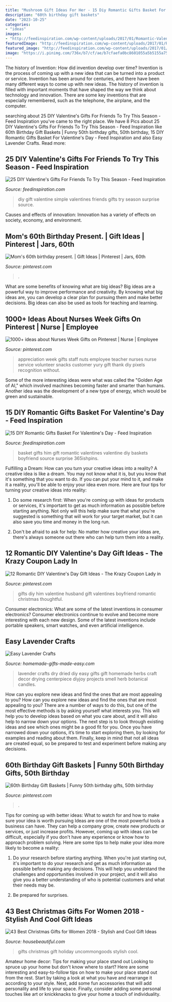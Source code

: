 ```yaml
---
title: "Mushroom Gift Ideas For Her - 15 Diy Romantic Gifts Basket For Valentine&#039;s Day"
description: "60th birthday gift baskets"
date: "2023-10-25"
categories:
- "ideas"
images:
- "http://feedinspiration.com/wp-content/uploads/2017/01/Romantic-Valentines-Day-Gifts-for-Him.jpg"
featuredImage: "http://feedinspiration.com/wp-content/uploads/2017/01/Romantic-Valentines-Day-Gifts-for-Him.jpg"
featured_image: "http://feedinspiration.com/wp-content/uploads/2017/01/Romantic-Valentines-Day-Gifts-for-Him.jpg"
image: "https://i.pinimg.com/736x/b7/cf/ae/b7cfaefa0bc8601055a5b5155a75ef3d.jpg"
---
```



The history of Invention: How did invention develop over time?
Invention is the process of coming up with a new idea that can be turned into a product or service. Invention has been around for centuries, and there have been many different ways to come up with new ideas. The history of invention is filled with important moments that have shaped the way we think about technology and innovation. There are some key inventions that are especially remembered, such as the telephone, the airplane, and the computer.

	

		
searching about 25 DIY Valentine&#039;s Gifts For Friends To Try This Season - Feed Inspiration you've came to the right place. We have 8 Pics about 25 DIY Valentine&#039;s Gifts For Friends To Try This Season - Feed Inspiration like 60th Birthday Gift Baskets | Funny 50th birthday gifts, 50th birthday, 15 DIY Romantic Gifts Basket For Valentine&#039;s Day - Feed Inspiration and also Easy Lavender Crafts. Read more:
		
    
## 25 DIY Valentine&#039;s Gifts For Friends To Try This Season - Feed Inspiration

<img loading=lazy src="http://feedinspiration.com/wp-content/uploads/2016/12/simple-DIY-Valentine-gift.jpg" onerror="this.onerror=null;this.src='https://tse1.mm.bing.net/th?id=OIP.-C1mAMWk9GGqq7rRqs1qDwHaLG&amp;pid=15.1';" alt="25 DIY Valentine&#039;s Gifts For Friends To Try This Season - Feed Inspiration">

_Source: feedinspiration.com_

>diy gift valentine simple valentines friends gifts try season surprise source. 

	

Causes and effects of innovation:
Innovation has a variety of effects on society, economy, and environment.

    
## Mom&#039;s 60th Birthday Present. | Gift Ideas | Pinterest | Jars, 60th

<img loading=lazy src="https://s-media-cache-ak0.pinimg.com/736x/a5/9d/10/a59d10ed3f87fc9aee122dd9aef9aa6a.jpg" onerror="this.onerror=null;this.src='https://tse2.mm.bing.net/th?id=OIP.2LgY_drdNpGU7prplAkhEwHaJ3&amp;pid=15.1';" alt="Mom&#039;s 60th birthday present. | Gift Ideas | Pinterest | Jars, 60th">

_Source: pinterest.com_

>. 

	

What are some benefits of knowing what are big ideas?
Big ideas are a powerful way to improve performance and creativity. By knowing what big ideas are, you can develop a clear plan for pursuing them and make better decisions. Big ideas can also be used as tools for teaching and learning.

    
## 1000+ Ideas About Nurses Week Gifts On Pinterest | Nurse | Employee

<img loading=lazy src="https://i.pinimg.com/736x/14/d1/89/14d189eabe97bf57fe5ff5d1e867d910--nurses-week-gifts-staff-gifts.jpg" onerror="this.onerror=null;this.src='https://tse4.mm.bing.net/th?id=OIP.9okNUpsp5_uubeKYB0T_NAHaJ3&amp;pid=15.1';" alt="1000+ ideas about Nurses Week Gifts on Pinterest | Nurse | Employee">

_Source: pinterest.com_

>appreciation week gifts staff nuts employee teacher nurses nurse service volunteer snacks customer yury gift thank diy pixels recognition without. 

	

Some of the more interesting ideas were what was called the "Golden Age of AI," which involved machines becoming faster and smarter than humans. Another idea was the development of a new type of energy, which would be green and sustainable.

    
## 15 DIY Romantic Gifts Basket For Valentine&#039;s Day - Feed Inspiration

<img loading=lazy src="http://feedinspiration.com/wp-content/uploads/2017/01/Romantic-Valentines-Day-Gifts-for-Him.jpg" onerror="this.onerror=null;this.src='https://tse3.mm.bing.net/th?id=OIP.hfXVpLIR0k6h4_TtaSB1-wHaLH&amp;pid=15.1';" alt="15 DIY Romantic Gifts Basket For Valentine&#039;s Day - Feed Inspiration">

_Source: feedinspiration.com_

>basket gifts him gift romantic valentines valentine diy baskets boyfriend source surprise 365ishpins. 

	

Fulfilling a Dream: How can you turn your creative ideas into a reality?
A creative idea is like a dream. You may not know what it is, but you know that it's something that you want to do. If you can put your mind to it, and make it a reality, you'll be able to enjoy your idea even more. Here are four tips for turning your creative ideas into reality:
1. Do some research first: When you're coming up with ideas for products or services, it's important to get as much information as possible before starting anything. Not only will this help make sure that what you're suggested is something that will work for your target market, but it can also save you time and money in the long run.

2. Don't be afraid to ask for help: No matter how creative your ideas are, there's always someone out there who can help turn them into a reality.

    
## 12 Romantic DIY Valentine&#039;s Day Gift Ideas - The Krazy Coupon Lady In

<img loading=lazy src="https://i.pinimg.com/736x/15/34/61/153461198b6091047532c1b8630cf080--diy-gifts-for-him-diy-christmas-gifts.jpg" onerror="this.onerror=null;this.src='https://tse2.mm.bing.net/th?id=OIP.vQdQICVKw3cct7GisZeeMwHaK4&amp;pid=15.1';" alt="12 Romantic DIY Valentine&#039;s Day Gift Ideas - The Krazy Coupon Lady in">

_Source: pinterest.com_

>gifts diy him valentine husband gift valentines boyfriend romantic christmas thoughtful. 

	

Consumer electronics: What are some of the latest inventions in consumer electronics?
Consumer electronics continue to evolve and become more interesting with each new design. Some of the latest inventions include portable speakers, smart watches, and even artificial intelligence.

    
## Easy Lavender Crafts

<img loading=lazy src="http://www.homemade-gifts-made-easy.com/image-files/how-to-dry-lavender-800x862.jpg" onerror="this.onerror=null;this.src='https://tse4.mm.bing.net/th?id=OIP.OrQejWe3u2V3S0CnZyhM4wHaH-&amp;pid=15.1';" alt="Easy Lavender Crafts">

_Source: homemade-gifts-made-easy.com_

>lavender crafts dry dried diy easy gifts gift homemade herbs craft decor drying centerpiece diyjoy projects smell herb botanical candles. 

	

How can you explore new ideas and find the ones that are most appealing to you?
How can you explore new ideas and find the ones that are most appealing to you? There are a number of ways to do this, but one of the most effective methods is by asking yourself what interests you. This will help you to develop ideas based on what you care about, and it will also help to narrow down your options. The next step is to look through existing ideas and see which ones might be a good fit for you. Once you have narrowed down your options, it’s time to start exploring them, by looking for examples and reading about them. Finally, keep in mind that not all ideas are created equal, so be prepared to test and experiment before making any decisions.

    
## 60th Birthday Gift Baskets | Funny 50th Birthday Gifts, 50th Birthday

<img loading=lazy src="https://i.pinimg.com/736x/b7/cf/ae/b7cfaefa0bc8601055a5b5155a75ef3d.jpg" onerror="this.onerror=null;this.src='https://tse2.mm.bing.net/th?id=OIP.Xht2nQhil_yrKhLnweoQ8QHaJ3&amp;pid=15.1';" alt="60th Birthday Gift Baskets | Funny 50th birthday gifts, 50th birthday">

_Source: pinterest.com_

>. 

	

Tips for coming up with better ideas: What to watch for and how to make sure your idea is worth pursuing
Ideas are one of the most powerful tools a business can have. They can help a company grow, create new products or services, or just increase profits. However, coming up with ideas can be difficult, especially if you don't have any experience or know how to approach problem solving. Here are some tips to help make your idea more likely to become a reality:
1. Do your research before starting anything. When you're just starting out, it's important to do your research and get as much information as possible before making any decisions. This will help you understand the challenges and opportunities involved in your project, and it will also give you a better understanding of who is potential customers and what their needs may be.

2. Be prepared for surprises.

    
## 43 Best Christmas Gifts For Women 2018 - Stylish And Cool Gift Ideas

<img loading=lazy src="https://hips.hearstapps.com/hmg-prod.s3.amazonaws.com/images/wine-soaps-1537226608.jpg?crop=0.668xw:1.00xh;0.104xw,0&amp;resize=480:*" onerror="this.onerror=null;this.src='https://tse4.mm.bing.net/th?id=OIP.HGAx-1YL5c1Ipv1iJFUIbgHaLF&amp;pid=15.1';" alt="43 Best Christmas Gifts for Women 2018 - Stylish and Cool Gift Ideas">

_Source: housebeautiful.com_

>gifts christmas gift holiday uncommongoods stylish cool. 

	

Amateur home decor: Tips for making your place stand out
Looking to spruce up your home but don't know where to start? Here are some interesting and easy-to-follow tips on how to make your place stand out from the rest. Start by taking a look at what you have and rearrange it according to your style. Next, add some fun accessories that will add personality and life to your space. Finally, consider adding some personal touches like art or knickknacks to give your home a touch of individuality.

